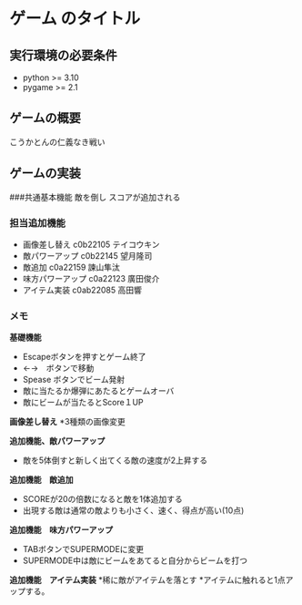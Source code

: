 # ゲーム のタイトル
## 実行環境の必要条件
* python >= 3.10
* pygame >= 2.1

## ゲームの概要
こうかとんの仁義なき戦い

## ゲームの実装
###共通基本機能
敵を倒し
スコアが追加される

### 担当追加機能
* 画像差し替え c0b22105 テイコウキン
* 敵パワーアップ c0b22145 望月隆司
* 敵追加 c0a22159 諫山隼汰
* 味方パワーアップ c0a22123 廣田俊介
* アイテム実装 c0ab22085 高田響


### メモ
**基礎機能**
* Escapeボタンを押すとゲーム終了
* ←→　ボタンで移動
* Spease ボタンでビーム発射
* 敵に当たるか爆弾にあたるとゲームオーバ
* 敵にビームが当たるとScore１UP

**画像差し替え**
*3種類の画像変更

**追加機能、敵パワーアップ**
* 敵を5体倒すと新しく出てくる敵の速度が2上昇する

**追加機能　敵追加**
* SCOREが20の倍数になると敵を1体追加する
* 出現する敵は通常の敵よりも小さく、速く、得点が高い(10点)

**追加機能　味方パワーアップ**
* TABボタンでSUPERMODEに変更
* SUPERMODE中は敵にビームをあてると自分からビームを打つ

**追加機能　アイテム実装**
*稀に敵がアイテムを落とす
*アイテムに触れると1点アップする。

